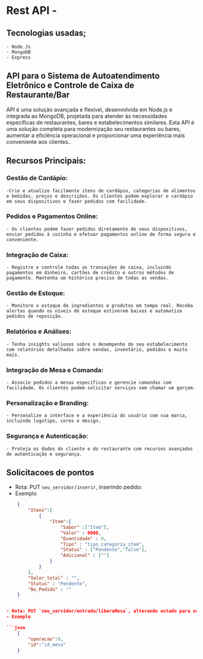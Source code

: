 # Rest API -

## Tecnologias usadas;
	- Node.Js
	- MongoDB
	- Express

## API para o Sistema de Autoatendimento Eletrônico e Controle de Caixa de Restaurante/Bar

API é uma solução avançada e flexível, desenvolvida em Node.js e integrada ao MongoDB, projetada para atender às necessidades específicas de restaurantes, bares e estabelecimentos similares. Esta API é uma solução completa para modernização seu restaurantes ou bares, aumentar a eficiência operacional e proporcionar uma experiência mais conveniente aos clientes..

## Recursos Principais:

### Gestão de Cardápio: 
	-Crie e atualize facilmente itens de cardápio, categorias de alimentos e bebidas, preços e descrições. Os clientes podem explorar o cardápio em seus dispositivos e fazer pedidos com facilidade.
 
### Pedidos e Pagamentos Online: 
	- Os clientes podem fazer pedidos diretamente de seus dispositivos, enviar pedidos à cozinha e efetuar pagamentos online de forma segura e conveniente.
 
### Integração de Caixa: 
	- Registre e controle todas as transações de caixa, incluindo pagamentos em dinheiro, cartões de crédito e outros métodos de pagamento. Mantenha um histórico preciso de todas as vendas.
 
### Gestão de Estoque: 
	- Monitore o estoque de ingredientes e produtos em tempo real. Receba alertas quando os níveis de estoque estiverem baixos e automatize pedidos de reposição.
 
### Relatórios e Análises: 
	- Tenha insights valiosos sobre o desempenho do seu estabelecimento com relatórios detalhados sobre vendas, inventário, pedidos e muito mais.
 
### Integração de Mesa e Comanda: 
	- Associe pedidos a mesas específicas e gerencie comandas com facilidade. Os clientes podem solicitar serviços sem chamar um garçom.
 
### Personalização e Branding: 
	- Personalize a interface e a experiência do usuário com sua marca, incluindo logotipo, cores e design.
 
### Segurança e Autenticação: 
	- Proteja os dados do cliente e do restaurante com recursos avançados de autenticação e segurança.


## Solicitacoes de pontos

- Rota: PUT `seu_servidor/inserir`, inserindo pedido:
- Exemplo

```json
    { 
        "Itens":[
            {
                "Item":{
                    "Sabor" :["Item"],
                    "Valor" : 0000,
                    "Quantidade" : 0,
                    "Tipo" : "tipo_categoria_item",
                    "Status" : ["Pendente","false"],
                    "Adicional" : [""] 
                }
            }
        ],
        "Valor_total" : "",
        "Status" : "Pendente",
        "Nu_Pedido" : ""
    }


- Rota: PUT `seu_servidor/entrada/liberaMesa`, alterando estado para ocupado:
- Exemplo

```json
    { 
        "operacao":0,
        "id":"id_mesa"
    }
